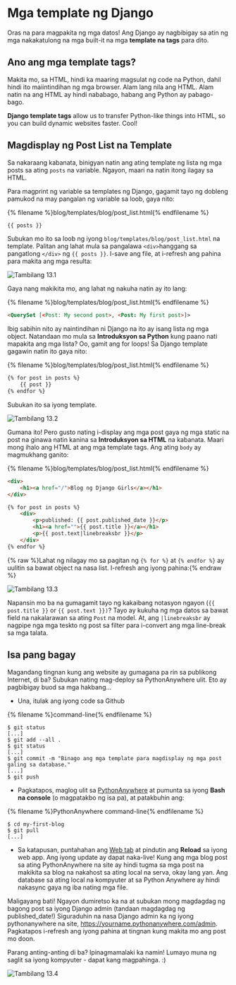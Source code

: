 # Mga template ng Django

Oras na para magpakita ng mga datos! Ang Django ay nagbibigay sa atin ng mga nakakatulong na mga built-it na mga **template na tags** para dito.

## Ano ang mga template tags?

Makita mo, sa HTML, hindi ka maaring magsulat ng code na Python, dahil hindi ito maiintindihan ng mga browser. Alam lang nila ang HTML. Alam natin na ang HTML ay hindi nababago, habang ang Python ay pabago-bago.

**Django template tags** allow us to transfer Python-like things into HTML, so you can build dynamic websites faster. Cool!

## Magdisplay ng Post List na Template

Sa nakaraang kabanata, binigyan natin ang ating template ng lista ng mga posts sa ating `posts` na variable. Ngayon, maari na natin itong ilagay sa HTML.

Para magprint ng variable sa templates ng Django, gagamit tayo ng dobleng pamukod na may pangalan ng variable sa loob, gaya nito:

{% filename %}blog/templates/blog/post_list.html{% endfilename %}

```html
{{ posts }}
```

Subukan mo ito sa loob ng iyong `blog/templates/blog/post_list.html` na template. Palitan ang lahat mula sa pangalawa `<div>`hanggang sa pangatlong `</div>` ng `{{ posts }}`. I-save ang file, at i-refresh ang pahina para makita ang mga resulta:

![Tambilang 13.1](images/step1.png)

Gaya nang makikita mo, ang lahat ng nakuha natin ay ito lang:

{% filename %}blog/templates/blog/post_list.html{% endfilename %}

```html
<QuerySet [<Post: My second post>, <Post: My first post>]>
```

Ibig sabihin nito ay naintindihan ni Django na ito ay isang lista ng mga object. Natandaan mo mula sa **Introduksyon sa Python** kung paano nati mapakita ang mga lista? Oo, gamit ang for loops! Sa Django template gagawin natin ito gaya nito:

{% filename %}blog/templates/blog/post_list.html{% endfilename %}

```html
{% for post in posts %}
    {{ post }}
{% endfor %}
```

Subukan ito sa iyong template.

![Tambilang 13.2](images/step2.png)

Gumana ito! Pero gusto nating i-display ang mga post gaya ng mga static na post na ginawa natin kanina sa **Introduksyon sa HTML** na kabanata. Maari mong ihalo ang HTML at ang mga template tags. Ang ating `body` ay magmukhang ganito:

{% filename %}blog/templates/blog/post_list.html{% endfilename %}

```html
<div>
    <h1><a href="/">Blog ng Django Girls</a></h1>
</div>

{% for post in posts %}
    <div>
        <p>published: {{ post.published_date }}</p>
        <h1><a href="">{{ post.title }}</a></h1>
        <p>{{ post.text|linebreaksbr }}</p>
    </div>
{% endfor %}
```

{% raw %}Lahat ng nilagay mo sa pagitan ng `{% for %}` at `{% endfor %}` ay uulitin sa bawat object na nasa list. I-refresh ang iyong pahina:{% endraw %}

![Tambilang 13.3](images/step3.png)

Napansin mo ba na gumagamit tayo ng kakaibang notasyon ngayon (`{{ post.title }}` or `{{ post.text }})`? Tayo ay kukuha ng mga datos sa bawat field na nakalarawan sa ating `Post` na model. At, ang `|linebreaksbr` ay nagpipe nga mga teskto ng post sa filter para i-convert ang mga line-break sa mga talata.

## Isa pang bagay

Magandang tingnan kung ang website ay gumagana pa rin sa publikong Internet, di ba? Subukan nating mag-deploy sa PythonAnywhere ulit. Eto ay pagbibigay buod sa mga hakbang…

* Una, itulak ang iyong code sa Github

{% filename %}command-line{% endfilename %}

    $ git status
    [...]
    $ git add --all .
    $ git status
    [...]
    $ git commit -m "Binago ang mga template para magdisplay ng mga post galing sa database."
    [...]
    $ git push
    

* Pagkatapos, maglog ulit sa [PythonAnywhere](https://www.pythonanywhere.com/consoles/) at pumunta sa iyong **Bash na console** (o magpatakbo ng isa pa), at patakbuhin ang:

{% filename %}PythonAnywhere command-line{% endfilename %}

    $ cd my-first-blog
    $ git pull
    [...]
    

* Sa katapusan, puntahahan ang [Web tab](https://www.pythonanywhere.com/web_app_setup/) at pindutin ang **Reload** sa iyong web app. Ang iyong update ay dapat naka-live! Kung ang mga blog post sa ating PythonAnywhere na site ay hindi tugma sa mga post na makikita sa blog na nakahost sa ating local na serva, okay lang yan. Ang database sa ating local na kompyuter at sa Python Anywhere ay hindi nakasync gaya ng iba nating mga file.

Maligayang bati! Ngayon dumiretso ka na at subukan mong magdagdag ng bagong post sa iyong Django admin (tandaan magdagdag ng published_date!) Siguraduhin na nasa Django admin ka ng iyong pythonanywhere na site, https://yourname.pythonanywhere.com/admin. Pagkatapos i-refresh ang iyong pahina at tingnan kung makita mo ang post mo doon.

Parang anting-anting di ba? Ipinagmamalaki ka namin! Lumayo muna ng saglit sa iyong kompyuter - dapat kang magpahinga. :)

![Tambilang 13.4](images/donut.png)